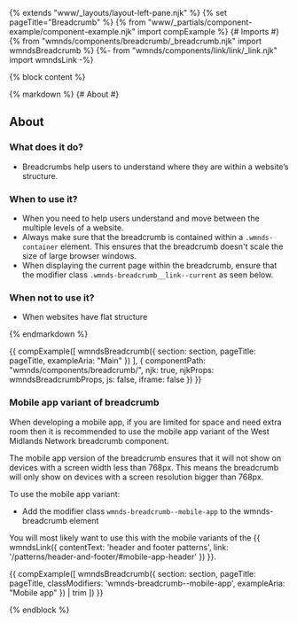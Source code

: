 {% extends "www/_layouts/layout-left-pane.njk" %}
{% set pageTitle="Breadcrumb" %}
{% from "www/_partials/component-example/component-example.njk" import compExample %}
{# Imports #}
{% from "wmnds/components/breadcrumb/_breadcrumb.njk" import wmndsBreadcrumb %}
{%- from "wmnds/components/link/link/_link.njk" import wmndsLink -%}

{% block content %}

{% markdown %}
{# About #}

## About

### What does it do?

- Breadcrumbs help users to understand where they are within a website’s structure.

### When to use it?

- When you need to help users understand and move between the multiple levels of a website.
- Always make sure that the breadcrumb is contained within a <code class="wmnds-website-inline-code">.wmnds-container</code> element. This ensures that the breadcrumb doesn't scale the size of large browser windows.
- When displaying the current page within the breadcrumb, ensure that the modifier class <code class="wmnds-website-inline-code">.wmnds-breadcrumb\_\_link--current</code> as seen below.

### When not to use it?

- When websites have flat structure

{% endmarkdown %}

{{
  compExample([
    wmndsBreadcrumb({
      section: section,
      pageTitle: pageTitle,
      exampleAria: "Main"
    })
  ], {
    componentPath: "wmnds/components/breadcrumb/",
    njk: true,
    njkProps: wmndsBreadcrumbProps,
    js: false,
    iframe: false
  })
}}

<h3 id="mobile-app-breadcrumb">Mobile app variant of breadcrumb</h3>
<p>When developing a mobile app, if you are limited for space and need extra room then it is recommended to use the mobile app variant of the West Midlands Network breadcrumb component.</p>

<p>The mobile app version of the breadcrumb ensures that it will not show on devices with a screen width less than 768px. This means the breadcrumb will only show on devices with a screen resolution bigger than 768px.</p>

<p>To use the mobile app variant:</p>
<ul>
  <li>Add the modifier class <code class="wmnds-website-inline-code">wmnds-breadcrumb--mobile-app</code> to the wmnds-breadcrumb element</li>
</ul>

<p>
  You will most likely want to use this with the mobile variants of the
  {{ wmndsLink({
    contentText: 'header and footer patterns',
    link: '/patterns/header-and-footer/#mobile-app-header'
    })
  }}.
</p>

{{
  compExample([
    wmndsBreadcrumb({
      section: section,
      pageTitle: pageTitle,
      classModifiers: 'wmnds-breadcrumb--mobile-app',
      exampleAria: "Mobile app"
    }) | trim
  ])
}}

{% endblock %}
